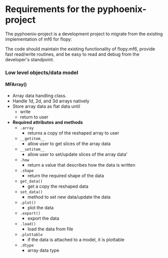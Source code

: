 # Requirements for the pyphoenix-project
The pyphoenix-project is a development project to migrate from the existing
implementation of mf6 for flopy: 

The code should maintain the existing functionality of flopy.mf6, provide
fast read/write routines, and be easy to read and debug from the developer's 
standpoint.

### Low level objects/data model

#### MFArray()
   - Array data handling class.
   - Handle 1d, 2d, and 3d arrays natively
   - Store array data as flat data until
     - write
     - return to user
   - **Required attributes and methods**
     - `.array`
       - returns a copy of the reshaped array to user
     - `__getitem__`
       - allow user to get slices of the array data
     - `__setitem__`
       - allow user to set/update slices of the array data'
     - `.how`
       - return a value that describes how the data is written
     - `.shape`
       - return the required shape of the data
     - `get_data()`
       - get a copy the reshaped data
     - `set_data()`
       - method to set new data/update the data
     - `.plot()`
       - plot the data
     - `.export()`
       - export the data
     - `.load()`
       - load the data from file
     - `.plottable`
       - if the data is attached to a model, it is plottable
     - `.dtype`
       - array data type
     